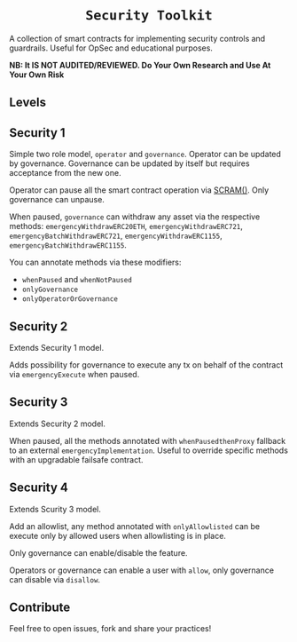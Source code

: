 <h1 align=center><code>Security Toolkit</code></h1>

A collection of smart contracts for implementing security controls and guardrails. Useful for OpSec and educational purposes.

**NB: It IS NOT AUDITED/REVIEWED. Do Your Own Research and Use At Your Own Risk**

## Levels

## Security 1

Simple two role model, `operator` and `governance`. Operator can be updated by governance. Governance can be updated by itself but requires acceptance from the new one.

Operator can pause all the smart contract operation via [SCRAM()](https://en.wikipedia.org/wiki/Scram). Only governance can unpause.

When paused, `governance` can withdraw any asset via the respective methods: `emergencyWithdrawERC20ETH`, `emergencyWithdrawERC721`, `emergencyBatchWithdrawERC721`, `emergencyWithdrawERC1155`, `emergencyBatchWithdrawERC1155`.

You can annotate methods via these modifiers:
- `whenPaused` and `whenNotPaused`
- `onlyGovernance`
- `onlyOperatorOrGovernance`

## Security 2

Extends Security 1 model. 

Adds possibility for governance to execute any tx on behalf of the contract via `emergencyExecute` when paused.

## Security 3

Extends Security 2 model.

When paused, all the methods annotated with `whenPausedthenProxy` fallback to an external `emergencyImplementation`. Useful to override specific methods with an upgradable failsafe contract.

## Security 4

Extends Scurity 3 model.

Add an allowlist, any method annotated with `onlyAllowlisted` can be execute only by allowed users when allowlisting is in place.

Only governance can enable/disable the feature.

Operators or governance can enable a user with `allow`, only governance can disable via `disallow`.

## Contribute

Feel free to open issues, fork and share your practices!
